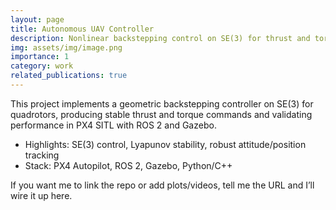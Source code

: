 ```yaml
---
layout: page
title: Autonomous UAV Controller
description: Nonlinear backstepping control on SE(3) for thrust and torque control; validated on PX4 SITL + ROS 2.
img: assets/img/image.png
importance: 1
category: work
related_publications: true
---
```


This project implements a geometric backstepping controller on SE(3) for quadrotors, producing stable thrust and torque commands and validating performance in PX4 SITL with ROS 2 and Gazebo.

- Highlights: SE(3) control, Lyapunov stability, robust attitude/position tracking
- Stack: PX4 Autopilot, ROS 2, Gazebo, Python/C++

If you want me to link the repo or add plots/videos, tell me the URL and I’ll wire it up here.
